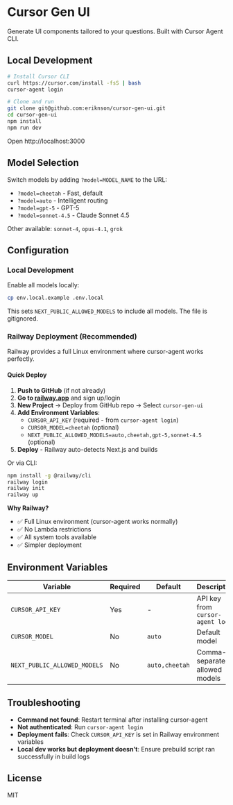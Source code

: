 # Cursor Gen UI

Generate UI components tailored to your questions. Built with Cursor Agent CLI.

## Local Development

```bash
# Install Cursor CLI
curl https://cursor.com/install -fsS | bash
cursor-agent login

# Clone and run
git clone git@github.com:eriknson/cursor-gen-ui.git
cd cursor-gen-ui
npm install
npm run dev
```

Open http://localhost:3000

## Model Selection

Switch models by adding `?model=MODEL_NAME` to the URL:
- `?model=cheetah` - Fast, default
- `?model=auto` - Intelligent routing
- `?model=gpt-5` - GPT-5
- `?model=sonnet-4.5` - Claude Sonnet 4.5

Other available: `sonnet-4`, `opus-4.1`, `grok`

## Configuration

### Local Development

Enable all models locally:

```bash
cp env.local.example .env.local
```

This sets `NEXT_PUBLIC_ALLOWED_MODELS` to include all models. The file is gitignored.

### Railway Deployment (Recommended)

Railway provides a full Linux environment where cursor-agent works perfectly.

#### Quick Deploy

1. **Push to GitHub** (if not already)
2. **Go to [railway.app](https://railway.app)** and sign up/login
3. **New Project** → Deploy from GitHub repo → Select `cursor-gen-ui`
4. **Add Environment Variables**:
   - `CURSOR_API_KEY` (required - from `cursor-agent login`)
   - `CURSOR_MODEL=cheetah` (optional)
   - `NEXT_PUBLIC_ALLOWED_MODELS=auto,cheetah,gpt-5,sonnet-4.5` (optional)
5. **Deploy** - Railway auto-detects Next.js and builds

Or via CLI:
```bash
npm install -g @railway/cli
railway login
railway init
railway up
```

**Why Railway?**
- ✅ Full Linux environment (cursor-agent works normally)
- ✅ No Lambda restrictions
- ✅ All system tools available
- ✅ Simpler deployment

## Environment Variables

| Variable | Required | Default | Description |
|----------|----------|---------|-------------|
| `CURSOR_API_KEY` | Yes | - | API key from `cursor-agent login` |
| `CURSOR_MODEL` | No | `auto` | Default model |
| `NEXT_PUBLIC_ALLOWED_MODELS` | No | `auto,cheetah` | Comma-separated allowed models |

## Troubleshooting

- **Command not found**: Restart terminal after installing cursor-agent
- **Not authenticated**: Run `cursor-agent login`
- **Deployment fails**: Check `CURSOR_API_KEY` is set in Railway environment variables
- **Local dev works but deployment doesn't**: Ensure prebuild script ran successfully in build logs

## License

MIT
